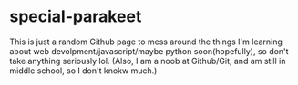 # special-parakeet
This is just a random Github page to mess around the things I'm learning about web devolpment/javascript/maybe python soon(hopefully), so don't take anything seriously lol. (Also, I am a noob at Github/Git, and am still in middle school, so I don't knokw much.)
